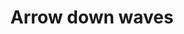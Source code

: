 ---
title: Arrow down waves
tags: ["arrow", "down", "waves", "direction", "pointer"]
icon: arrow-down-waves
svg: '<svg xmlns="http://www.w3.org/2000/svg" width="24" height="24" fill="none" viewBox="0 0 24 24" stroke-width="1.5" stroke-linecap="round" stroke-linejoin="round" stroke="currentColor"><path d="M12 7.5v9m3.5-3.5L12 16.5 8.5 13"/><path d="M9.713 3.64c.581-.495.872-.743 1.176-.888a2.58 2.58 0 0 1 2.222 0c.304.145.595.393 1.176.888.599.51 1.207.768 2.007.831.761.061 1.142.092 1.46.204.734.26 1.312.837 1.571 1.572.112.317.143.698.204 1.46.063.8.32 1.407.83 2.006.496.581.744.872.889 1.176.336.703.336 1.52 0 2.222-.145.304-.393.595-.888 1.176a3.3 3.3 0 0 0-.831 2.007c-.061.761-.092 1.142-.204 1.46a2.58 2.58 0 0 1-1.572 1.571c-.317.112-.698.143-1.46.204-.8.063-1.407.32-2.006.83-.581.496-.872.744-1.176.889a2.58 2.58 0 0 1-2.222 0c-.304-.145-.595-.393-1.176-.888a3.3 3.3 0 0 0-2.007-.831c-.761-.061-1.142-.092-1.46-.204a2.58 2.58 0 0 1-1.571-1.572c-.112-.317-.143-.698-.204-1.46a3.3 3.3 0 0 0-.83-2.006c-.496-.581-.744-.872-.89-1.176a2.58 2.58 0 0 1 .001-2.222c.145-.304.393-.595.888-1.176.52-.611.769-1.223.831-2.007.061-.761.092-1.142.204-1.46a2.58 2.58 0 0 1 1.572-1.571c.317-.112.698-.143 1.46-.204a3.3 3.3 0 0 0 2.006-.83"/></svg>'
---